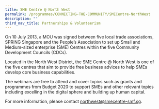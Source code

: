 ```yaml
---
title: SME Centre @ North West
permalink: /programmes/CONNECTING-THE-COMMUNITY/SMECentre-NorthWest
description: ""
third_nav_title: Partnerships & Volunteerism
---
```

On 10 July 2013, a MOU was signed between five local trade associations, SPRING Singapore and the People’s Association to set up Small and Medium-sized enterprise (SME) Centres within the five Community Development Councils (CDCs). 

Located in the North West District, the SME Centre @ North West is one of the five centres that aim to provide free business advices to help SMEs develop core business capabilities.

The webinars are free to attend and cover topics such as grants and programmes from Budget 2020 to support SMEs and other relevant topics including excelling in the digital sphere and building up human capital.

For more information, please contact [northwest@smecentre-smf.sg](mailto:northwest@smecentre-smf.sg).